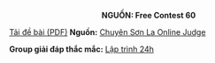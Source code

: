 **<center>NGUỒN: Free Contest 60</center>**

[Tải đề bài (PDF)](/statements/2323/LISTGAME2.pdf)
**Nguồn:** [Chuyên Sơn La Online Judge](http://csloj.ddns.net/)

**Group giải đáp thắc mắc:** [Lập trình 24h](https://www.facebook.com/groups/1386904321519984)